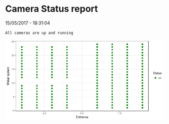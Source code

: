 Camera Status report
================
15/05/2017 - 18:31:04

    All cameras are up and running

![](camreport_files/figure-markdown_github/unnamed-chunk-2-1.png)
